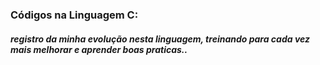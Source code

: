 ### Códigos na Linguagem C:

##### registro da minha evolução nesta linguagem, treinando para cada vez mais melhorar e aprender boas praticas..



